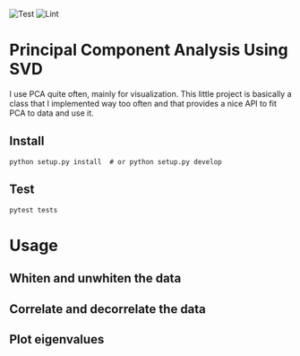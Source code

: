 ![Test](https://github.com/nielsrolf/pca/workflows/Test/badge.svg)
![Lint](https://github.com/nielsrolf/pca/workflows/Lint/badge.svg)

# Principal Component Analysis Using SVD

I use PCA quite often, mainly for visualization. This little project is basically a class that I implemented way too often and that provides a nice API to fit PCA to data and use it.

## Install
```
python setup.py install  # or python setup.py develop
```

## Test
```
pytest tests
```

# Usage
## Whiten and unwhiten the data

## Correlate and decorrelate the data

## Plot eigenvalues
